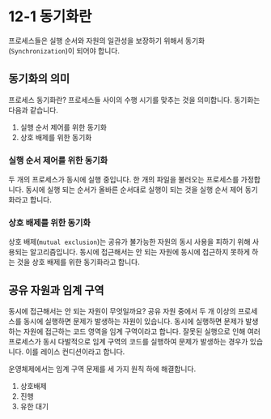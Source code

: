 # 12-1 동기화란

프로세스들은 실행 순서와 자원의 일관성을 보장하기 위해서 동기화(`Synchronization`)이 되어야 합니다.

## 동기화의 의미
프로세스 동기화란?
프로세스들 사이의 수행 시기를 맞추는 것을 의미합니다.
동기화는 다음과 같습니다.
1. 실행 순서 제어를 위한 동기화
2. 상호 배제를 위한 동기화

### 실행 순서 제어를 위한 동기화

두 개의 프로세스가 동시에 실행 중입니다. 한 개의 파일을 불러오는 프로세스를 가정합니다. 동시에 실행 되는 순서가 올바른 순서대로 실행이 되는 것을 실행 순서 제어 동기화라고 합니다.

### 상호 배제를 위한 동기화
상호 배제(`mutual exclusion`)는 공유가 불가능한 자원의 동시 사용을 피하기 위해 사용되는 알고리즘입니다.
동시에 접근해서는 안 되는 자원에 동시에 접근하지 못하게 하는 것을 상호 배제를 위한 동기화라고 합니다.


## 공유 자원과 임계 구역
동시에 접근해서는 안 되는 자원이 무엇일까요?
공유 자원 중에서 두 개 이상의 프로세스를 동시에 실행하면 문제가 발생하는 자원이 있습니다.
동시에 실행하면 문제가 발생하는 자원에 접근하는 코드 영역을 임계 구역이라고 합니다.
잘못된 실행으로 인해 여러 프로세스가 동시 다발적으로 임계 구역의 코드를 실행하여 문제가 발생하는 경우가 있습니다. 이를 레이스 컨디션이라고 합니다.

운영체제에서는 임계 구역 문제를 세 가지 원칙 하에 해결합니다.
1. 상호배제
2. 진행
3. 유한 대기
